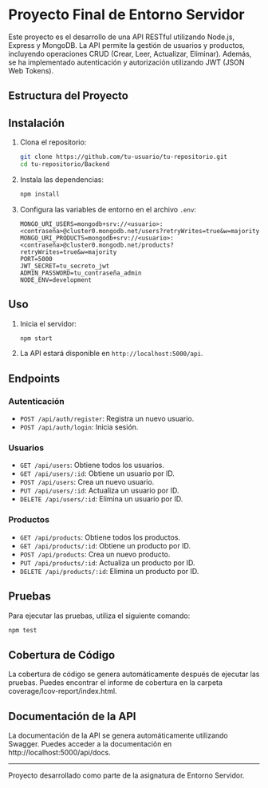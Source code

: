 # Proyecto Final de Entorno Servidor

Este proyecto es el desarrollo de una API RESTful utilizando Node.js, Express y MongoDB. La API permite la gestión de usuarios y productos, incluyendo operaciones CRUD (Crear, Leer, Actualizar, Eliminar). Además, se ha implementado autenticación y autorización utilizando JWT (JSON Web Tokens).

## Estructura del Proyecto


## Instalación

1. Clona el repositorio:
    ```sh
    git clone https://github.com/tu-usuario/tu-repositorio.git
    cd tu-repositorio/Backend
    ```

2. Instala las dependencias:
    ```sh
    npm install
    ```

3. Configura las variables de entorno en el archivo `.env`:
    ```properties
    MONGO_URI_USERS=mongodb+srv://<usuario>:<contraseña>@cluster0.mongodb.net/users?retryWrites=true&w=majority
    MONGO_URI_PRODUCTS=mongodb+srv://<usuario>:<contraseña>@cluster0.mongodb.net/products?retryWrites=true&w=majority
    PORT=5000
    JWT_SECRET=tu_secreto_jwt
    ADMIN_PASSWORD=tu_contraseña_admin
    NODE_ENV=development
    ```

## Uso

1. Inicia el servidor:
    ```sh
    npm start
    ```

2. La API estará disponible en `http://localhost:5000/api`.

## Endpoints


### Autenticación
- `POST /api/auth/register`: Registra un nuevo usuario.
- `POST /api/auth/login`: Inicia sesión.

### Usuarios
- `GET /api/users`: Obtiene todos los usuarios.
- `GET /api/users/:id`: Obtiene un usuario por ID.
- `POST /api/users`: Crea un nuevo usuario.
- `PUT /api/users/:id`: Actualiza un usuario por ID.
- `DELETE /api/users/:id`: Elimina un usuario por ID.

### Productos
- `GET /api/products`: Obtiene todos los productos.
- `GET /api/products/:id`: Obtiene un producto por ID.
- `POST /api/products`: Crea un nuevo producto.
- `PUT /api/products/:id`: Actualiza un producto por ID.
- `DELETE /api/products/:id`: Elimina un producto por ID.

## Pruebas

Para ejecutar las pruebas, utiliza el siguiente comando:

```sh
npm test
```
## Cobertura de Código
La cobertura de código se genera automáticamente después de ejecutar las pruebas. Puedes encontrar el informe de cobertura en la carpeta coverage/lcov-report/index.html.

## Documentación de la API
La documentación de la API se genera automáticamente utilizando Swagger. Puedes acceder a la documentación en http://localhost:5000/api/docs.

------------------------------------
 Proyecto desarrollado como parte de la asignatura de Entorno Servidor.

